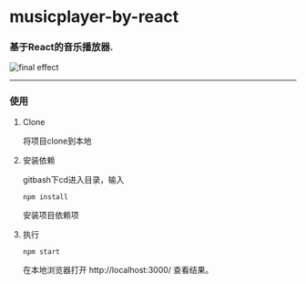 # musicplayer-by-react

### 基于React的音乐播放器.

![final effect](http://preview.ibb.co/gLbeHn/player.png)


---

### 使用

1. Clone

    将项目clone到本地

2. 安装依赖

    gitbash下cd进入目录，输入

    `npm install`

    安装项目依赖项

3. 执行

    `npm start`

    在本地浏览器打开 http://localhost:3000/ 查看结果。

